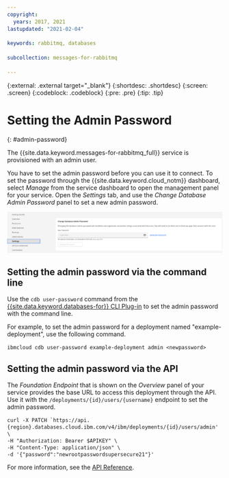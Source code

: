 ```yaml
---
copyright:
  years: 2017, 2021
lastupdated: "2021-02-04"

keywords: rabbitmq, databases

subcollection: messages-for-rabbitmq

---
```


{:external: .external target="_blank"}
{:shortdesc: .shortdesc}
{:screen: .screen}
{:codeblock: .codeblock}
{:pre: .pre}
{:tip: .tip}

# Setting the Admin Password
{: #admin-password}

The {{site.data.keyword.messages-for-rabbitmq_full}} service is provisioned with an admin user.

You have to set the admin password before you can use it to connect. To set the password through the {{site.data.keyword.cloud_notm}} dashboard, select _Manage_ from the service dashboard to open the management panel for your service. Open the _Settings_ tab, and use the _Change Database Admin Password_ panel to set a new admin password.

![The Change Database Admin Password Panel in _Settings_](images/settings-admin-password.png)

## Setting the admin password via the command line

Use the `cdb user-password` command from the [{{site.data.keyword.databases-for}} CLI Plug-in](/docs/databases-cli-plugin?topic=databases-cli-plugin-cdb-reference) to set the admin password with the command line.

For example, to set the admin password for a deployment named "example-deployment", use the following command.
```
ibmcloud cdb user-password example-deployment admin <newpassword>
```

## Setting the admin password via the API

The _Foundation Endpoint_ that is shown on the _Overview_ panel of your service provides the base URL to access this deployment through the API. Use it with the `/deployments/{id}/users/{username}` endpoint to set the admin password.

```
curl -X PATCH `https://api.{region}.databases.cloud.ibm.com/v4/ibm/deployments/{id}/users/admin' \
-H "Authorization: Bearer $APIKEY" \
-H "Content-Type: application/json" \
-d '{"password":"newrootpasswordsupersecure21"}'
```

For more information, see the [API Reference](https://{DomainName}/apidocs/cloud-databases-api#set-database-level-user-s-password).

